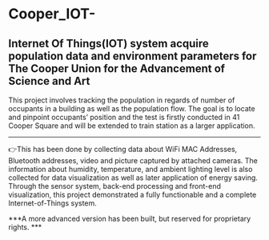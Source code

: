 # Cooper_IOT-
## Internet Of Things(IOT) system acquire population data and environment parameters for The Cooper Union for the Advancement of Science and Art  

  This project involves tracking the population in regards of number of occupants in a building as well as the population flow. The goal is to locate and pinpoint occupants’ position and the test is firstly conducted in 41 Cooper Square and will be extended to train station as a larger application.
***
  :point_right:This has been done by collecting data about WiFi MAC Addresses, Bluetooth addresses, video and picture captured by attached cameras. The information about humidity, temperature, and ambient lighting level is also collected for data visualization as well as later application of energy saving. Through the sensor system, back-end processing and front-end visualization, this project demonstrated a fully functionable and a complete Internet-of-Things system.
 
***A more advanced version has been built, but reserved for proprietary rights. ***
